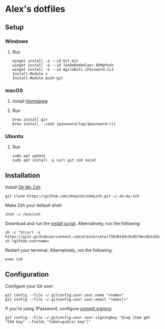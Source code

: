 # Alex's dotfiles

## Setup

### Windows

1. Run

   ```
   winget install -e --id Git.Git
   winget install -e --id JanDeDobbeleer.OhMyPosh
   winget install -e --id AgileBits.1Password.CLI
   Install-Module z
   Install-Module posh-git
   ```

### macOS

1. Install [Homebrew](https://brew.sh/)

1. Run

   ```shell
   brew install git
   brew install --cask 1password/tap/1password-cli
   ```

### Ubuntu

1. Run

   ```shell
   sudo apt update
   sudo apt install -y curl git zsh socat
   ```

## Installation

Install [Oh My Zsh](https://github.com/ohmyzsh/ohmyzsh):

```shell
git clone https://github.com/ohmyzsh/ohmyzsh.git ~/.oh-my-zsh
```

Make Zsh your default shell:

```shell
chsh -s /bin/zsh
```

Download and run the [install script](https://gist.github.com/alextercete/73b3019dc9c057decbb2cb54cb00e88c). Alternatively, run the following:

```shell
sh -c "$(curl -s https://gist.githubusercontent.com/alextercete/73b3019dc9c057decbb2cb54cb00e88c/raw/dotfiles.sh)" sh <github-username>
```

Restart your terminal. Alternatively, run the following:

```shell
exec zsh
```

## Configuration

Configure your Git user:

```shell
git config --file ~/.gitconfig.user user.name "<name>"
git config --file ~/.gitconfig.user user.email "<email>"
```

If you're using 1Password, configure [commit signing](https://developer.1password.com/docs/ssh/git-commit-signing/):

```shell
git config --file ~/.gitconfig.user user.signingkey "$(op item get "SSH key" --fields "label=public key")"
```
